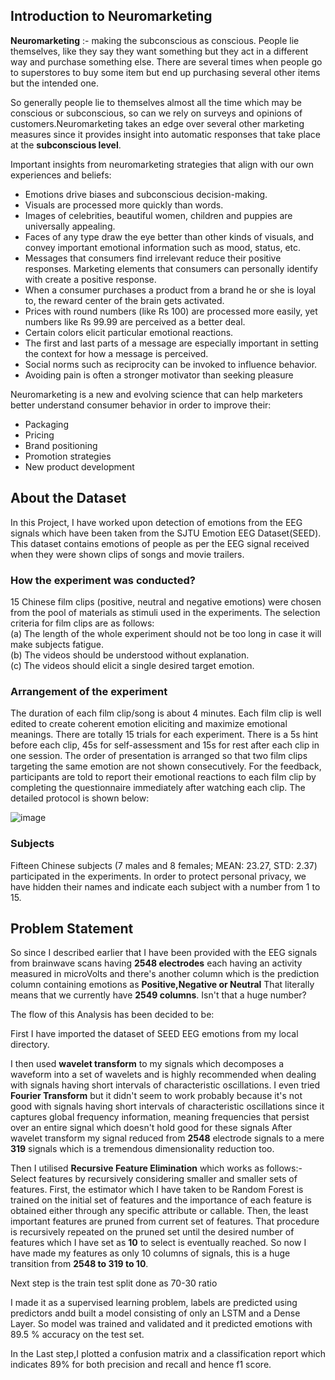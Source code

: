 ## Introduction to Neuromarketing
**Neuromarketing** :- making the subconscious as conscious.
People lie themselves, like they say they want something but they act in a different way and purchase something else. There are several times when people go to superstores to buy some item but end up purchasing several other items but the intended one.

So generally people lie to themselves almost all the time which may be conscious or subconscious, so can we rely on surveys and opinions of customers.Neuromarketing takes an edge over several other marketing measures since it provides insight into automatic responses that take place at the **subconscious level**.

Important insights from neuromarketing strategies that align with our own experiences and beliefs:

- Emotions drive biases and subconscious decision-making.
- Visuals are processed more quickly than words.
- Images of celebrities, beautiful women, children and puppies are universally appealing.
- Faces of any type draw the eye better than other kinds of visuals, and convey important emotional information such as mood, status, etc.
- Messages that consumers find irrelevant reduce their positive responses. Marketing elements that consumers can personally identify with create a positive response.
- When a consumer purchases a product from a brand he or she is loyal to, the reward center of the brain gets activated.
- Prices with round numbers (like Rs 100) are processed more easily, yet numbers like Rs 99.99 are perceived as a better deal.
- Certain colors elicit particular emotional reactions.
- The first and last parts of a message are especially important in setting the context for how a message is perceived.
- Social norms such as reciprocity can be invoked to influence behavior.
- Avoiding pain is often a stronger motivator than seeking pleasure


Neuromarketing is a new and evolving science that can help marketers better understand consumer behavior in order to improve their:
- Packaging
- Pricing
- Brand positioning
- Promotion strategies
- New product development

## About the Dataset
In this Project, I have worked upon detection of emotions from the EEG signals which have been taken from the SJTU Emotion EEG Dataset(SEED). This dataset contains emotions of people as per the EEG signal received when they were shown clips of songs and movie trailers.

### How the experiment was conducted?
15 Chinese film clips (positive, neutral and negative emotions) were chosen from the pool of materials as stimuli used in the experiments. The selection criteria for film clips are as follows: 
<br>
(a) The length of the whole experiment should not be too long in case it will make subjects fatigue.
<br>
(b) The videos should be understood without explanation.
<br>
(c) The videos should elicit a single desired target emotion.
### Arrangement of the experiment
The duration of each film clip/song is about 4 minutes. Each film clip is well edited to create coherent emotion eliciting and maximize emotional meanings. There are totally 15 trials for each experiment. There is a 5s hint before each clip, 45s for self-assessment and 15s for rest after each clip in one session. The order of presentation is arranged so that two film clips targeting the same emotion are not shown consecutively. For the feedback, participants are told to report their emotional reactions to each film clip by completing the questionnaire immediately after watching each clip. The detailed protocol is shown below:

![image](https://user-images.githubusercontent.com/75975560/124713801-9cf13b00-df1e-11eb-92fd-018c7bd726ee.png)

### Subjects
Fifteen Chinese subjects (7 males and 8 females; MEAN: 23.27, STD: 2.37) participated in the experiments. In order to protect personal privacy, we have hidden their names and indicate each subject with a number from 1 to 15.

## Problem Statement
So since I described earlier that I have been provided with the EEG signals from brainwave scans having **2548 electrodes** each having an activity measured in microVolts and there's another column which is the prediction column containing emotions as **Positive,Negative or Neutral** That literally means that we currently have **2549 columns**. Isn't that a huge number?

The flow of this Analysis has been decided to be:

First I have imported the dataset of SEED EEG emotions from my local directory.

I then used **wavelet transform** to my signals which decomposes a waveform into a set of wavelets and is highly recommended when dealing with signals having short intervals of characteristic oscillations. I even tried **Fourier Transform** but it didn't seem to work probably because it's not good with signals having short intervals of characteristic oscillations since it captures global frequency information, meaning frequencies that persist over an entire signal which doesn't hold good for these signals After wavelet transform my signal reduced from **2548** electrode signals to a mere **319** signals which is a tremendous dimensionality reduction too.

Then I utilised **Recursive Feature Elimination** which works as follows:- Select features by recursively considering smaller and smaller sets of features. First, the estimator which I have taken to be Random Forest is trained on the initial set of features and the importance of each feature is obtained either through any specific attribute or callable. Then, the least important features are pruned from current set of features. That procedure is recursively repeated on the pruned set until the desired number of features which I have set as **10** to select is eventually reached. So now I have made my features as only 10 columns of signals, this is a huge transition from **2548 to 319 to 10**.

Next step is the train test split done as 70-30 ratio

I made it as a supervised learning problem, labels are predicted using predictors andd built a model consisting of only an LSTM and a Dense Layer. So model was trained and validated and it predicted emotions with 89.5 % accuracy on the test set.

In the Last step,I plotted a confusion matrix and a classification report which indicates 89% for both precision and recall and hence f1 score.
